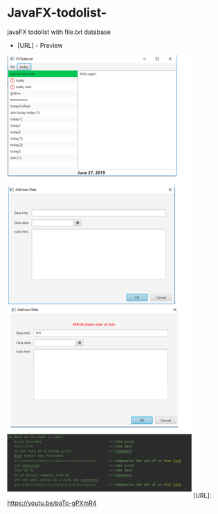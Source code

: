 # JavaFX-todolist-
javaFX todolist with file.txt database 
* [URL] - Preview



![Alt text](https://github.com/abdeelmadjid/javaFx-todolist/blob/master/New%20Bitmap%20Image.bmp?raw=true "screenshots")
[URL]: <https://youtu.be/paTo-gPXmR4>
